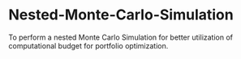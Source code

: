 # Nested-Monte-Carlo-Simulation
To perform a nested Monte Carlo Simulation for better utilization of computational budget for portfolio optimization.
